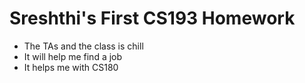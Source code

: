 # Sreshthi's First CS193 Homework

- The TAs and the class is chill
- It will help me find a job
- It helps me with CS180
